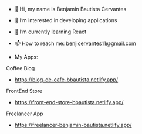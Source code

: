 - 👋 Hi, my name is Benjamin Bautista Cervantes
- 👀 I’m interested in developing applications
- 🌱 I’m currently learning React
- 📫 How to reach me: benjicervantes11@gmail.com

- My Apps:

Coffee Blog
- https://blog-de-cafe-bbautista.netlify.app/

FrontEnd Store
- https://front-end-store-bbautista.netlify.app/

Freelancer App
- https://freelancer-benjamin-bautista.netlify.app/

<!---
BenjiCervantes/BenjiCervantes is a ✨ special ✨ repository because its `README.md` (this file) appears on your GitHub profile.
You can click the Preview link to take a look at your changes.
--->
